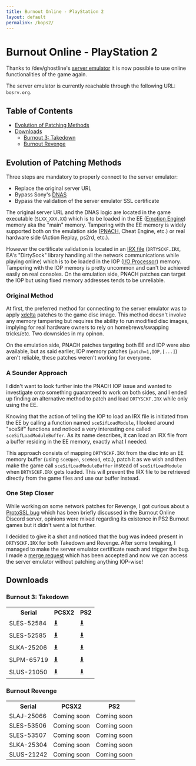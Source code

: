 ```yaml
---
title: Burnout Online - PlayStation 2
layout: default
permalink: /bops2/
---
```


# Burnout Online - PlayStation 2

Thanks to /dev/ghostline's [server emulator](https://gitlab.com/gh0stl1ne/eaps) it is now possible to use online functionalities of the game again.

The server emulator is currently reachable through the following URL: `bosrv.org`.

## Table of Contents
- [Evolution of Patching Methods](#evolution-of-patching-methods)
- [Downloads](#downloads)
  * [Burnout 3: Takedown](#burnout-3-takedown)
  * [Burnout Revenge](#burnout-revenge)

## Evolution of Patching Methods

Three steps are mandatory to properly connect to the server emulator:

- Replace the original server URL
- Bypass Sony's [DNAS](https://www.psdevwiki.com/ps2/DNAS)
- Bypass the validation of the server emulator SSL certificate

The original server URL and the DNAS logic are located in the game executable (`SLXX_XXX.XX`) which is to be loaded in the EE ([Emotion Engine](https://www.copetti.org/writings/consoles/playstation-2/#cpu)) memory aka the "main" memory. Tampering with the EE memory is widely supported both on the emulation side ([PNACH](https://forums.pcsx2.net/Thread-How-PNACH-files-work-2-0), Cheat Engine, etc.) or real hardware side (Action Replay, ps2rd, etc.).

However the certificate validation is located in an [IRX file](https://www.retroreversing.com/irx-ps2) (`DRTYSCKF.IRX`, EA's "DirtySock" library handling all the network communications while playing online) which is to be loaded in the IOP ([I/O Processor](https://www.copetti.org/writings/consoles/playstation-2/#io)) memory. Tampering with the IOP memory is pretty uncommon and can't be achieved easily on real consoles. On the emulation side, PNACH patches can target the IOP but using fixed memory addresses tends to be unreliable.

### Original Method

At first, the preferred method for connecting to the server emulator was to apply [xdelta](https://en.wikipedia.org/wiki/Xdelta) patches to the game disc image. This method doesn't involve any memory tampering but requires the ability to run modified disc images, implying for real hardware owners to rely on homebrews/swapping tricks/etc. Two downsides in my opinon.

On the emulation side, PNACH patches targeting both EE and IOP were also available, but as said earlier, IOP memory patches (`patch=1,IOP,[...]`) aren't reliable, these patches weren't working for everyone.

### A Sounder Approach

I didn't want to look further into the PNACH IOP issue and wanted to investigate onto something guaranteed to work on both sides, and I ended up finding an alternative method to patch and load `DRTYSCKF.IRX` while only using the EE.

Knowing that the action of telling the IOP to load an IRX file is initiated from the EE by calling a function named `sceSifLoadModule`, I looked around "sceSif" functions and noticed a very interesting one called `sceSifLoadModuleBuffer`. As its name describes, it can load an IRX file from a buffer residing in the EE memory, exactly what I needed.

This approach consists of mapping `DRTYSCKF.IRX` from the disc into an EE memory buffer (using `sceOpen`, `sceRead`, etc.), patch it as we wish and then make the game call `sceSifLoadModuleBuffer` instead of `sceSifLoadModule` when `DRTYSCKF.IRX` gets loaded. This will prevent the IRX file to be retrieved directly from the game files and use our buffer instead.

### One Step Closer

While working on some network patches for Revenge, I got curious about a [ProtoSSL bug](https://github.com/Aim4kill/Bug_OldProtoSSL/blob/main/README.md) which has been briefly discussed in the Burnout Online Discord server, opinions were mixed regarding its existence in PS2 Burnout games but it didn't went a lot further.

I decided to give it a shot and noticed that the bug was indeed present in `DRTYSCKF.IRX` for both Takedown and Revenge. After some tweaking, I managed to make the server emulator certificate reach and trigger the bug. I made a [merge request](https://gitlab.com/gh0stl1ne/eaps/-/merge_requests/1) which has been accepted and now we can access the server emulator without patching anything IOP-wise!

## Downloads

### Burnout 3: Takedown
<table class="blobdl">
  <tr>
    <th>Serial</th>
    <th>PCSX2</th>
    <th>PS2</th>
  </tr>
  <tr>
    <td>SLES-52584</td>
    <td ><a href="https://raw.githubusercontent.com/Nahelam/PS2-Game-Mods/refs/heads/main/Burnout%203%20Takedown/Network%20Play/SLES-52584_75BECC18_network_play.pnach">⬇️</a></td>
    <td ><a href="https://raw.githubusercontent.com/Nahelam/PS2-Game-Mods/refs/heads/main/Burnout%203%20Takedown/Network%20Play/SLES-52584_75BECC18_network_play.pnach">⬇️</a></td>
  </tr>
  <tr>
    <td>SLES-52585</td>
    <td ><a href="https://raw.githubusercontent.com/Nahelam/PS2-Game-Mods/refs/heads/main/Burnout%203%20Takedown/Network%20Play/SLES-52585_CE49B0DE_network_play.pnach">⬇️</a></td>
    <td ><a href="https://raw.githubusercontent.com/Nahelam/PS2-Game-Mods/refs/heads/main/Burnout%203%20Takedown/Network%20Play/SLES-52585_CE49B0DE_network_play.pnach">⬇️</a></td>
  </tr>
  <tr>
    <td>SLKA-25206</td>
    <td ><a href="https://raw.githubusercontent.com/Nahelam/PS2-Game-Mods/refs/heads/main/Burnout%203%20Takedown/Network%20Play/SLKA-25206_5F060991_network_play.pnach">⬇️</a></td>
    <td ><a href="https://raw.githubusercontent.com/Nahelam/PS2-Game-Mods/refs/heads/main/Burnout%203%20Takedown/Network%20Play/SLKA-25206_5F060991_network_play.pnach">⬇️</a></td>
  </tr>
  <tr>
    <td>SLPM-65719</td>
    <td ><a href="https://raw.githubusercontent.com/Nahelam/PS2-Game-Mods/refs/heads/main/Burnout%203%20Takedown/Network%20Play/SLPM-65719_BB2E845F_network_play.pnach">⬇️</a></td>
    <td ><a href="https://raw.githubusercontent.com/Nahelam/PS2-Game-Mods/refs/heads/main/Burnout%203%20Takedown/Network%20Play/SLPM-65719_BB2E845F_network_play.pnach">⬇️</a></td>
  </tr>
  <tr>
    <td>SLUS-21050</td>
    <td ><a href="https://raw.githubusercontent.com/Nahelam/PS2-Game-Mods/refs/heads/main/Burnout%203%20Takedown/Network%20Play/SLUS-21050_BEBF8793_network_play.pnach">⬇️</a></td>
    <td ><a href="https://raw.githubusercontent.com/Nahelam/PS2-Game-Mods/refs/heads/main/Burnout%203%20Takedown/Network%20Play/SLUS-21050_BEBF8793_network_play.pnach">⬇️</a></td>
  </tr>
</table>

### Burnout Revenge
<table class="blobdl">
  <tr>
    <th>Serial</th>
    <th>PCSX2</th>
    <th>PS2</th>
  </tr>
  <tr>
    <td>SLAJ-25066</td>
    <td >Coming soon</td>
    <td >Coming soon</td>
  </tr>
  <tr>
    <td>SLES-53506</td>
    <td >Coming soon</td>
    <td >Coming soon</td>
  </tr>
  <tr>
    <td>SLES-53507</td>
    <td >Coming soon</td>
    <td >Coming soon</td>
  </tr>
  <tr>
    <td>SLKA-25304</td>
    <td >Coming soon</td>
    <td >Coming soon</td>
  </tr>
  <tr>
    <td>SLUS-21242</td>
    <td >Coming soon</td>
    <td >Coming soon</td>
  </tr>
</table>
